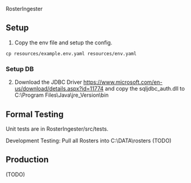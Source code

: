 RosterIngester

## Setup
1. Copy the env file and setup the config.
 ```
 cp resources/example.env.yaml resources/env.yaml
 ```

### Setup DB
2. Download the JDBC Driver https://www.microsoft.com/en-us/download/details.aspx?id=11774
and copy the sqljdbc_auth.dll to C:\Program Files\Java\jre_Version\bin

## Formal Testing
Unit tests are in RosterIngester/src/tests.

Development Testing: Pull all Rosters into C:\DATA\rosters
(TODO)

## Production
(TODO)
